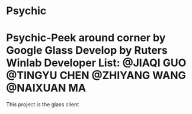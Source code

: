 Psychic
=======
Psychic-Peek around corner by Google Glass
Develop by Ruters Winlab 
Developer List:
@JIAQI GUO
@TINGYU CHEN
@ZHIYANG WANG
@NAIXUAN MA
=======
This project is the glass client
